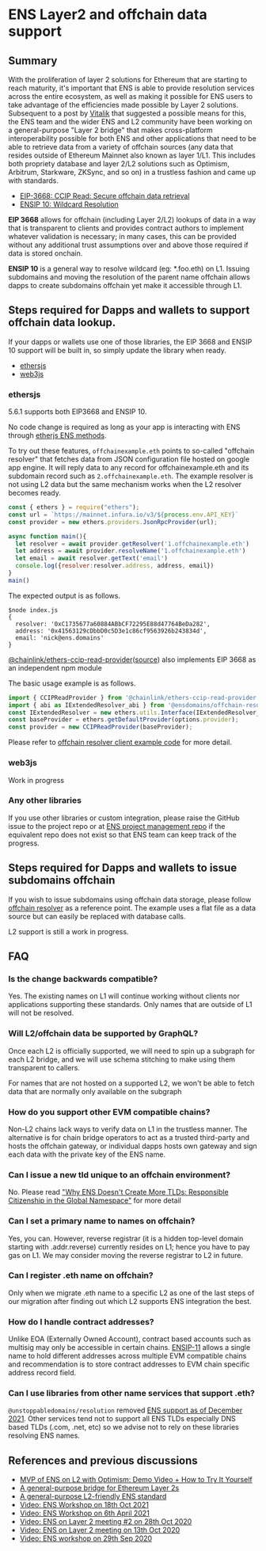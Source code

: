 # ENS Layer2 and offchain data support

## Summary

With the proliferation of layer 2 solutions for Ethereum that are starting to reach maturity, it's important that ENS is able to provide resolution services across the entire ecosystem, as well as making it possible for ENS users to take advantage of the efficiencies made possible by Layer 2 solutions. Subsequent to a post by [Vitalik](https://ethereum-magicians.org/t/a-general-purpose-l2-friendly-ens-standard/4591) that suggested a possible means for this, the ENS team and the wider ENS and L2 community have been working on a general-purpose "Layer 2 bridge" that makes cross-platform interoperability possible for both ENS and other applications that need to be able to retrieve data from a variety of offchain sources (any data that resides outside of Ethereum Mainnet also known as layer 1/L1. This includes both propriety database and layer 2/L2 solutions such as Optimism, Arbitrum, Starkware, ZKSync, and so on) in a trustless fashion and came up with standards.

* [EIP-3668: CCIP Read: Secure offchain data retrieval](https://eips.ethereum.org/EIPS/eip-3668)
* [ENSIP 10: Wildcard Resolution](/ens-improvement-proposals/ensip-10-wildcard-resolution/)

**EIP 3668** allows for offchain (including Layer 2/L2) lookups of data in a way that is transparent to clients and provides contract authors to implement whatever validation is necessary; in many cases, this can be provided without any additional trust assumptions over and above those required if data is stored onchain.

**ENSIP 10** is a general way to resolve wildcard (eg: \*.foo.eth) on L1. Issuing subdomains and moving the resolution of the parent name offchain allows dapps to create subdomains offchain yet make it accessible through L1.

## Steps required for Dapps and wallets to support offchain data lookup.

If your dapps or wallets use one of those libraries, the EIP 3668 and ENSIP 10 support will be built in, so simply update the library when ready.

* [ethersjs](https://github.com/ethers-io/ethers.js)
* [web3js](https://github.com/ethereum/web3.js)

### ethersjs

5.6.1 supports both EIP3668 and ENSIP 10.

No code change is required as long as your app is interacting with ENS through [etherjs ENS methods](https://docs.ethers.io/v5/api/providers/provider/#Provider--ens-methods).

To try out these features, `offchainexample.eth` points to so-called "offchain resolver" that fetches data from JSON configuration file hosted on google app engine. It will reply data to any record for offchainexample.eth and its subdomain record such as `2.offchainexample.eth`. The example resolver is not using L2 data but the same mechanism works when the L2 resolver becomes ready.

```js
const { ethers } = require("ethers");
const url = `https://mainnet.infura.io/v3/${process.env.API_KEY}`
const provider = new ethers.providers.JsonRpcProvider(url);

async function main(){
  let resolver = await provider.getResolver('1.offchainexample.eth')
  let address = await provider.resolveName('1.offchainexample.eth')
  let email = await resolver.getText('email')
  console.log({resolver:resolver.address, address, email})
}
main()
```

The expected output is as follows.

```
$node index.js
{
  resolver: '0xC1735677a60884ABbCF72295E88d47764BeDa282',
  address: '0x41563129cDbbD0c5D3e1c86cf9563926b243834d',
  email: 'nick@ens.domains'
}
```

[@chainlink/ethers-ccip-read-provider](@chainlink/ethers-ccip-read-provider/)([source](https://github.com/smartcontractkit/ccip-read/tree/rewrite/packages/ethers-ccip-read-provider)) also implements EIP 3668 as an independent npm module

The basic usage example is as follows.

```js
import { CCIPReadProvider } from '@chainlink/ethers-ccip-read-provider';
import { abi as IExtendedResolver_abi } from '@ensdomains/offchain-resolver-contracts/artifacts/contracts/IExtendedResolver.sol/IExtendedResolver.json';
const IExtendedResolver = new ethers.utils.Interface(IExtendedResolver_abi);
const baseProvider = ethers.getDefaultProvider(options.provider);
const provider = new CCIPReadProvider(baseProvider);
```

Please refer to [offchain resolver client example code](https://github.com/ensdomains/offchain-resolver/blob/main/packages/client/src/index.ts#L46) for more detail.

### web3js

Work in progress

### Any other libraries

If you use other libraries or custom integration, please raise the GitHub issue to the project repo or at [ENS project management repo](https://github.com/ensdomains/pm/issues) if the equivalent repo does not exist so that ENS team can keep track of the progress.

## Steps required for Dapps and wallets to issue subdomains offchain

If you wish to issue subdomains using offchain data storage, please follow [offchain resolver](https://github.com/ensdomains/offchain-resolver) as a reference point. The example uses a flat file as a data source but can easily be replaced with database calls.

L2 support is still a work in progress.

## FAQ

### Is the change backwards compatible?

Yes. The existing names on L1 will continue working without clients nor applications supporting these standards. Only names that are outside of L1 will not be resolved.

### Will L2/offchain data be supported by GraphQL?

Once each L2 is officially supported, we will need to spin up a subgraph for each L2 bridge, and we will use schema stitching to make using them transparent to callers.

For names that are not hosted on a supported L2, we won't be able to fetch data that are normally only available on the subgraph

### How do you support other EVM compatible chains?

Non-L2 chains lack ways to verify data on L1 in the trustless manner. The alternative is for chain bridge operators to act as a trusted third-party and hosts the offchain gateway, or individual dapps hosts own gateway and sign each data with the private key of the ENS name.

### Can I issue a new tld unique to an offchain environment?

No. Please read ["Why ENS Doesn't Create More TLDs: Responsible Citizenship in the Global Namespace"](https://medium.com/the-ethereum-name-service/why-ens-doesnt-create-more-tlds-responsible-citizenship-in-the-global-namespace-7e66658fe2b1) for more detail

### Can I set a primary name to names on offchain?

Yes, you can. However, reverse registrar (it is a hidden top-level domain starting with .addr.reverse) currently resides on L1; hence you have to pay gas on L1. We may consider moving the reverse registrar to L2 in future.

### Can I register .eth name on offchain?

Only when we migrate .eth name to a specific L2 as one of the last steps of our migration after finding out which L2 supports ENS integration the best.

### How do I handle contract addresses?

Unlike EOA (Externally Owned Account), contract based accounts such as multisig may only be accessible in certain chains. [ENSIP-11](ens-improvement-proposals/ensip-11-evmchain-address-resolution.md) allows a single name to hold different addresses across multiple EVM compatible chains and recommendation is to store contract addresses to EVM chain specific address record field.

### Can I use libraries from other name services that support .eth?

`@unstoppabledomains/resolution` removed [ENS support as of December 2021](https://github.com/unstoppabledomains/resolution/releases/tag/v7.0.0). Other services tend not to support all ENS TLDs especially DNS based TLDs (.com, .net, etc) so we advise not to rely on these libraries resolving ENS names.

## References and previous discussions

* [MVP of ENS on L2 with Optimism: Demo Video + How to Try It Yourself](https://medium.com/the-ethereum-name-service/mvp-of-ens-on-l2-with-optimism-demo-video-how-to-try-it-yourself-b44c390cbd67)
* [A general-purpose bridge for Ethereum Layer 2s](https://medium.com/the-ethereum-name-service/a-general-purpose-bridge-for-ethereum-layer-2s-e28810ec1d88)
* [A general-purpose L2-friendly ENS standard](https://ethereum-magicians.org/t/a-general-purpose-l2-friendly-ens-standard/4591)
* [Video: ENS Workshop on 18th Oct 2021](https://www.youtube.com/watch?v=L9N7U\_bNmOU)
* [Video: ENS Workshop on 6th April 2021](https://www.youtube.com/watch?v=9DdL7AQgXTM)
* [Video: ENS on Layer 2 meeting #2 on 28th Oct 2020](https://www.youtube.com/watch?v=QwEiAedSNYI)
* [Video: ENS on Layer 2 meeting on 13th Oct 2020](https://www.youtube.com/watch?v=vloI0VT8DXE)
* [Video: ENS workshop on 29th Sep 2020](https://www.youtube.com/watch?v=65z\_j4n8mTk\&t=2s)
